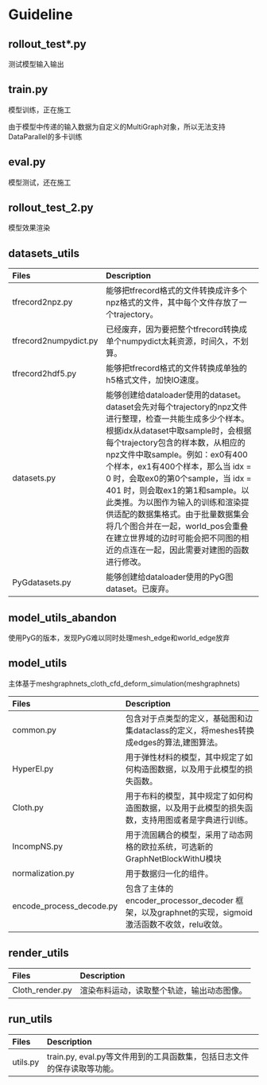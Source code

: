 # Guideline
## rollout_test*.py

测试模型输入输出

## train.py

模型训练，正在施工

由于模型中传递的输入数据为自定义的MultiGraph对象，所以无法支持DataParallel的多卡训练

## eval.py

模型测试，还在施工

## rollout_test_2.py

模型效果渲染

## datasets_utils

|Files     |Description|
|:-------- |:-----|
|tfrecord2npz.py  | 能够把tfrecord格式的文件转换成许多个npz格式的文件，其中每个文件存放了一个trajectory。|
|tfrecord2numpydict.py  | 已经废弃，因为要把整个tfrecord转换成单个numpydict太耗资源，时间久，不划算。|
|tfrecord2hdf5.py  | 能够把tfrecord格式的文件转换成单独的h5格式文件，加快IO速度。|
|datasets.py  | 能够创建给dataloader使用的dataset。dataset会先对每个trajectory的npz文件进行整理，检查一共能生成多少个样本。根据idx从dataset中取sample时，会根据每个trajectory包含的样本数，从相应的npz文件中取sample。例如：ex0有400个样本，ex1有400个样本，那么当 idx = 0 时，会取ex0的第0个sample，当 idx = 401 时，则会取ex1的第1和sample。以此类推。为以图作为输入的训练和渲染提供适配的数据集格式。由于批量数据集会将几个图合并在一起，world_pos会重叠在建立世界域的边时可能会把不同图的相近的点连在一起，因此需要对建图的函数进行修改。|
|PyGdatasets.py  | 能够创建给dataloader使用的PyG图dataset。已废弃。|



## model_utils_abandon
使用PyG的版本，发现PyG难以同时处理mesh_edge和world_edge放弃

## model_utils
主体基于meshgraphnets_cloth_cfd_deform_simulation(meshgraphnets)

|Files     |Description|
|:-------- |:-----|
|common.py|包含对于点类型的定义，基础图和边集dataclass的定义，将meshes转换成edges的算法,建图算法。|
|HyperEl.py|用于弹性材料的模型，其中规定了如何构造图数据，以及用于此模型的损失函数。|
|Cloth.py|用于布料的模型，其中规定了如何构造图数据，以及用于此模型的损失函数，支持用图或者是字典进行训练。|
|IncompNS.py|用于流固耦合的模型，采用了动态网格的欧拉系统，可选新的GraphNetBlockWithU模块|
|normalization.py|用于数据归一化的组件。|
|encode_process_decode.py|包含了主体的 encoder_processor_decoder 框架，以及graphnet的实现，sigmoid激活函数不收敛，relu收敛。 |

## render_utils

|Files     |Description|
|:-------- |:-----|
|Cloth_render.py|渲染布料运动，读取整个轨迹，输出动态图像。|

## run_utils

|Files     |Description|
|:-------- |:-----|
|utils.py|train.py, eval.py等文件用到的工具函数集，包括日志文件的保存读取等功能。|